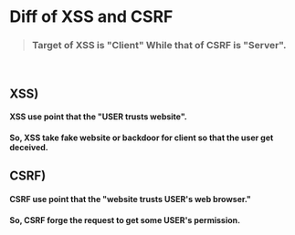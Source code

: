# Diff of XSS and CSRF

> ### Target of XSS is "Client" While that of CSRF is "Server".

<br>

## XSS)

#### XSS use point that the "USER trusts website".

#### So, XSS take fake website or backdoor for client so that the user get deceived.

## CSRF)

#### CSRF use point that the "website trusts USER's web browser."

#### So, CSRF forge the request to get some USER's permission.
